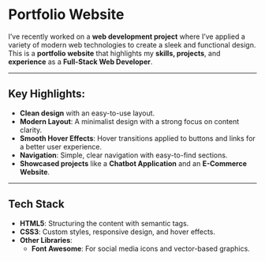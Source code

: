 # **Portfolio Website**

I’ve recently worked on a **web development project** where I’ve applied a variety of modern web technologies to create a sleek and functional design. This is a **portfolio website** that highlights my **skills, projects**, and **experience** as a **Full-Stack Web Developer**.

---

## **Key Highlights:**
- **Clean design** with an easy-to-use layout.
- **Modern Layout**: A minimalist design with a strong focus on content clarity.
- **Smooth Hover Effects**: Hover transitions applied to buttons and links for a better user experience.
- **Navigation**: Simple, clear navigation with easy-to-find sections.
- **Showcased projects** like a **Chatbot Application** and an **E-Commerce Website**.

---

## **Tech Stack**
- **HTML5**: Structuring the content with semantic tags.
- **CSS3**: Custom styles, responsive design, and hover effects.
- **Other Libraries**:
  - **Font Awesome**: For social media icons and vector-based graphics.